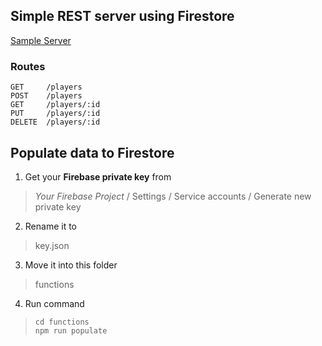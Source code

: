 ## Simple REST server using Firestore

[Sample Server](https://us-central1-firecast-9b264.cloudfunctions.net/api/)

### Routes

    GET     /players
    POST    /players
    GET     /players/:id
    PUT     /players/:id
    DELETE  /players/:id

## Populate data to Firestore

 1. Get your **Firebase private key** from 

> *Your Firebase Project* / Settings / Service accounts / Generate new private key

 2. Rename it to 

> key.json

 3. Move it into this folder

> functions

 4. Run command

>     cd functions
>     npm run populate
